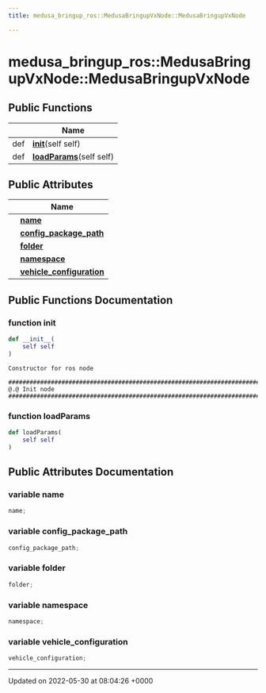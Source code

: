 ```yaml
---
title: medusa_bringup_ros::MedusaBringupVxNode::MedusaBringupVxNode

---
```


# medusa_bringup_ros::MedusaBringupVxNode::MedusaBringupVxNode





## Public Functions

|                | Name           |
| -------------- | -------------- |
| def | **[__init__](/medusa_base/api/markdown/medusa_bringup/Classes/classmedusa__bringup__ros_1_1MedusaBringupVxNode_1_1MedusaBringupVxNode/#function---init--)**(self self) |
| def | **[loadParams](/medusa_base/api/markdown/medusa_bringup/Classes/classmedusa__bringup__ros_1_1MedusaBringupVxNode_1_1MedusaBringupVxNode/#function-loadparams)**(self self) |

## Public Attributes

|                | Name           |
| -------------- | -------------- |
| | **[name](/medusa_base/api/markdown/medusa_bringup/Classes/classmedusa__bringup__ros_1_1MedusaBringupVxNode_1_1MedusaBringupVxNode/#variable-name)**  |
| | **[config_package_path](/medusa_base/api/markdown/medusa_bringup/Classes/classmedusa__bringup__ros_1_1MedusaBringupVxNode_1_1MedusaBringupVxNode/#variable-config-package-path)**  |
| | **[folder](/medusa_base/api/markdown/medusa_bringup/Classes/classmedusa__bringup__ros_1_1MedusaBringupVxNode_1_1MedusaBringupVxNode/#variable-folder)**  |
| | **[namespace](/medusa_base/api/markdown/medusa_bringup/Classes/classmedusa__bringup__ros_1_1MedusaBringupVxNode_1_1MedusaBringupVxNode/#variable-namespace)**  |
| | **[vehicle_configuration](/medusa_base/api/markdown/medusa_bringup/Classes/classmedusa__bringup__ros_1_1MedusaBringupVxNode_1_1MedusaBringupVxNode/#variable-vehicle-configuration)**  |

## Public Functions Documentation

### function __init__

```python
def __init__(
    self self
)
```




```
Constructor for ros node
```



```
###########################################################################################
@.@ Init node
###########################################################################################
```


### function loadParams

```python
def loadParams(
    self self
)
```


## Public Attributes Documentation

### variable name

```python
name;
```


### variable config_package_path

```python
config_package_path;
```


### variable folder

```python
folder;
```


### variable namespace

```python
namespace;
```


### variable vehicle_configuration

```python
vehicle_configuration;
```


-------------------------------

Updated on 2022-05-30 at 08:04:26 +0000